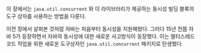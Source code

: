 
이 장에서는 `java.util.concurrent` 와 이 라이브러리가 제공하는 동시성 빌딩 블록의 도구 상자를 사용하는 방법을 다룬다.

이전 장에서 살펴본 것처럼 자바는 처음부터 동시성을 지원해왔다. 그러다 15년 전쯤 자바 5가 등장하면서 자바의 동시성에 대한 새로운 사고방식이 등장했다. 이는 멀티스레드 코드 작업을 위한 새로운 도구상자인 `java.util.concurrent` 패키지로 탄생했다.

